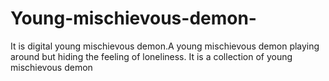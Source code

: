 # Young-mischievous-demon-
It is digital young mischievous demon.A young mischievous demon playing around but hiding the feeling of loneliness. It is  a collection of young mischievous demon 
